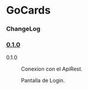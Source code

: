 # GoCards
### ChangeLog

### <a href=#V0.1.0>**0.1.0** </a>

<dl>
    <dt name=V0.1.0>0.1.0</dt>
    <dd>
        <p>Conexion con el ApiRest.</p>
        <p>Pantalla de Login.</p>
    </dd>
</dl>